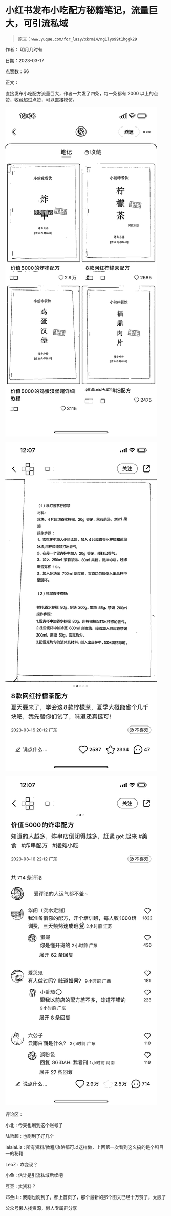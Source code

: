 # 小红书发布小吃配方秘籍笔记，流量巨大，可引流私域

> 原文：[`www.yuque.com/for_lazy/xkrm14/ng1lys99t1hggk29`](https://www.yuque.com/for_lazy/xkrm14/ng1lys99t1hggk29)



作者： 明月几时有



日期：2023-03-17



点赞数：66



正文：



直接发布小吃配方流量巨大，作者一共发了四条，每一条都有 2000 以上的点赞，收藏超过点赞，可以直接模仿。



![](img/d40ba4c7634121b7224f5f66a6db969f.png)



![](img/50f7b7c95a9573f4e9d7e9e45db06613.png)



![](img/75e009ea52b3a849afa880183a5becd6.png)



评论区：



小北 : 今天也刷到这个账号了



陆哲超 : 也刷到了好几个



lalalaLiz : 所有资料/教程/攻略都可以这样做，上回第一次看到这么搞的是个科目一的秘籍



LeoZ : 咋变现？



小鱼 : 估计是引流私域后续吧



豆豆 : 卖资料？



邓金山 : 我刚也刷到了，都上首页了，那个最新的那个图文已经十万赞了，太狠了



公众号懒人找资源，懒人专属群分享

